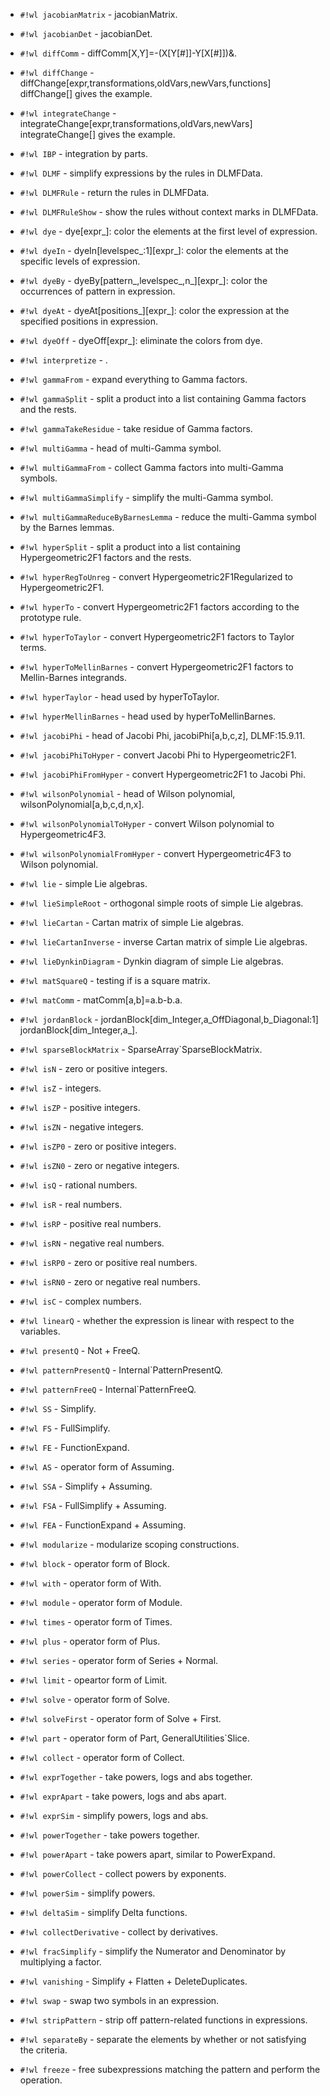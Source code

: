 <!-- Diff.wl -->

* `#!wl jacobianMatrix` - jacobianMatrix.

* `#!wl jacobianDet` - jacobianDet.

* `#!wl diffComm` - diffComm[X,Y]=-(X[Y[#]]-Y[X[#]])&.

* `#!wl diffChange` - diffChange[expr,transformations,oldVars,newVars,functions]  diffChange[] gives the example.

* `#!wl integrateChange` - integrateChange[expr,transformations,oldVars,newVars]  integrateChange[] gives the example.

* `#!wl IBP` - integration by parts.


<!-- DLMF.wl -->

* `#!wl DLMF` - simplify expressions by the rules in DLMFData.

* `#!wl DLMFRule` - return the rules in DLMFData.

* `#!wl DLMFRuleShow` - show the rules without context marks in DLMFData.


<!-- Dye.wl -->

* `#!wl dye` - dye[expr_]: color the elements at the first level of expression.

* `#!wl dyeIn` - dyeIn[levelspec_:1][expr_]: color the elements at the specific levels of expression.

* `#!wl dyeBy` - dyeBy[pattern_,levelspec_,n_][expr_]: color the occurrences of pattern in expression.

* `#!wl dyeAt` - dyeAt[positions_][expr_]: color the expression at the specified positions in expression.

* `#!wl dyeOff` - dyeOff[expr_]: eliminate the colors from dye.


<!-- Format.wl -->

* `#!wl interpretize` - .


<!-- Gamma.wl -->

* `#!wl gammaFrom` - expand everything to Gamma factors.

* `#!wl gammaSplit` - split a product into a list containing Gamma factors and the rests.

* `#!wl gammaTakeResidue` - take residue of Gamma factors.

* `#!wl multiGamma` - head of multi-Gamma symbol.

* `#!wl multiGammaFrom` - collect Gamma factors into multi-Gamma symbols.

* `#!wl multiGammaSimplify` - simplify the multi-Gamma symbol.

* `#!wl multiGammaReduceByBarnesLemma` - reduce the multi-Gamma symbol by the Barnes lemmas.


<!-- Hyper.wl -->

* `#!wl hyperSplit` - split a product into a list containing Hypergeometric2F1 factors and the rests.

* `#!wl hyperRegToUnreg` - convert Hypergeometric2F1Regularized to Hypergeometric2F1.

* `#!wl hyperTo` - convert Hypergeometric2F1 factors according to the prototype rule.

* `#!wl hyperToTaylor` - convert Hypergeometric2F1 factors to Taylor terms.

* `#!wl hyperToMellinBarnes` - convert Hypergeometric2F1 factors to Mellin-Barnes integrands.

* `#!wl hyperTaylor` - head used by hyperToTaylor.

* `#!wl hyperMellinBarnes` - head used by hyperToMellinBarnes.

* `#!wl jacobiPhi` - head of Jacobi Phi, jacobiPhi[a,b,c,z], DLMF:15.9.11.

* `#!wl jacobiPhiToHyper` - convert Jacobi Phi to Hypergeometric2F1.

* `#!wl jacobiPhiFromHyper` - convert Hypergeometric2F1 to Jacobi Phi.

* `#!wl wilsonPolynomial` - head of Wilson polynomial, wilsonPolynomial[a,b,c,d,n,x].

* `#!wl wilsonPolynomialToHyper` - convert Wilson polynomial to Hypergeometric4F3.

* `#!wl wilsonPolynomialFromHyper` - convert Hypergeometric4F3 to Wilson polynomial.


<!-- Lie.wl -->

* `#!wl lie` - simple Lie algebras.

* `#!wl lieSimpleRoot` - orthogonal simple roots of simple Lie algebras.

* `#!wl lieCartan` - Cartan matrix of simple Lie algebras.

* `#!wl lieCartanInverse` - inverse Cartan matrix of simple Lie algebras.

* `#!wl lieDynkinDiagram` - Dynkin diagram of simple Lie algebras.


<!-- Matrix.wl -->

* `#!wl matSquareQ` - testing if is a square matrix.

* `#!wl matComm` - matComm[a,b]=a.b-b.a.

* `#!wl jordanBlock` - jordanBlock[dim_Integer,a_OffDiagonal,b_Diagonal:1] jordanBlock[dim_Integer,a_].

* `#!wl sparseBlockMatrix` - SparseArray\`SparseBlockMatrix.


<!-- Quest.wl -->

* `#!wl isN` - zero or positive integers.

* `#!wl isZ` - integers.

* `#!wl isZP` - positive integers.

* `#!wl isZN` - negative integers.

* `#!wl isZP0` - zero or positive integers.

* `#!wl isZN0` - zero or negative integers.

* `#!wl isQ` - rational numbers.

* `#!wl isR` - real numbers.

* `#!wl isRP` - positive real numbers.

* `#!wl isRN` - negative real numbers.

* `#!wl isRP0` - zero or positive real numbers.

* `#!wl isRN0` - zero or negative real numbers.

* `#!wl isC` - complex numbers.

* `#!wl linearQ` - whether the expression is linear with respect to the variables.

* `#!wl presentQ` - Not + FreeQ.

* `#!wl patternPresentQ` - Internal\`PatternPresentQ.

* `#!wl patternFreeQ` - Internal\`PatternFreeQ.


<!-- Simplify.wl -->

* `#!wl SS` - Simplify.

* `#!wl FS` - FullSimplify.

* `#!wl FE` - FunctionExpand.

* `#!wl AS` - operator form of Assuming.

* `#!wl SSA` - Simplify + Assuming.

* `#!wl FSA` - FullSimplify + Assuming.

* `#!wl FEA` - FunctionExpand + Assuming.

* `#!wl modularize` - modularize scoping constructions.

* `#!wl block` - operator form of Block.

* `#!wl with` - operator form of With.

* `#!wl module` - operator form of Module.

* `#!wl times` - operator form of Times.

* `#!wl plus` - operator form of Plus.

* `#!wl series` - operator form of Series + Normal.

* `#!wl limit` - opeartor form of Limit.

* `#!wl solve` - operator form of Solve.

* `#!wl solveFirst` - operator form of Solve + First.

* `#!wl part` - operator form of Part, GeneralUtilities\`Slice.

* `#!wl collect` - operator form of Collect.

* `#!wl exprTogether` - take powers, logs and abs together.

* `#!wl exprApart` - take powers, logs and abs apart.

* `#!wl exprSim` - simplify powers, logs and abs.

* `#!wl powerTogether` - take powers together.

* `#!wl powerApart` - take powers apart, similar to PowerExpand.

* `#!wl powerCollect` - collect powers by exponents.

* `#!wl powerSim` - simplify powers.

* `#!wl deltaSim` - simplify Delta functions.

* `#!wl collectDerivative` - collect by derivatives.

* `#!wl fracSimplify` - simplify the Numerator and Denominator by multiplying a factor.

* `#!wl vanishing` - Simplify + Flatten + DeleteDuplicates.

* `#!wl swap` - swap two symbols in an expression.

* `#!wl stripPattern` - strip off pattern-related functions in expressions.

* `#!wl separateBy` - separate the elements by whether or not satisfying the criteria.

* `#!wl freeze` - free subexpressions matching the pattern and perform the operation.